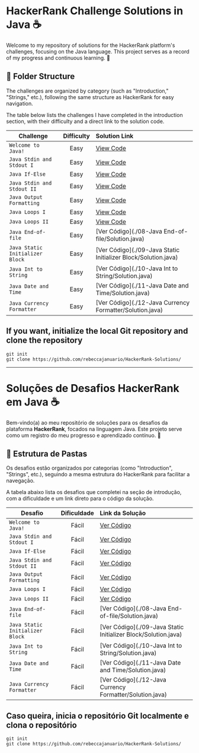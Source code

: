 
# HackerRank Challenge Solutions in Java ☕

Welcome to my repository of solutions for the HackerRank platform's challenges, focusing on the Java language. This project serves as a record of my progress and continuous learning. 🚀

## 📁 Folder Structure

The challenges are organized by category (such as "Introduction," "Strings," etc.), following the same structure as HackerRank for easy navigation.

The table below lists the challenges I have completed in the introduction section, with their difficulty and a direct link to the solution code.


| Challenge                      | Difficulty | Solution Link                                                              |
| ---------------------------- | :---------: | :--------------------------------------------------------------------------- |
| `Welcome to Java!`           |    Easy    | [View Code](./01-Welcome-to-Java/Solution.java)                             |
| `Java Stdin and Stdout I`    |    Easy    | [View Code](./02-Java-Stdin-and-Stdout-I/Solution.java)                      |
| `Java If-Else`               |    Easy    | [View Code](./03-Java-If-Else/Solution.java)                                 |
| `Java Stdin and Stdout II`   |    Easy    | [View Code](./04-Java-Stdin-and-Stdout-II/Solution.java)                     |
| `Java Output Formatting`     |    Easy    | [View Code](./05-Java-Output-Formatting/Solution.java)                       |
| `Java Loops I`               |    Easy    | [View Code](./06-Java-Loops-I/Solution.java)                                 |
| `Java Loops II`              |    Easy    | [View Code](./07-Java-Loops-II/Solution.java)                                 |
| `Java End-of-file`              |    Easy    | [Ver Código](./08-Java End-of-file/Solution.java)                                 |
| `Java Static Initializer Block` |    Easy    | [Ver Código](./09-Java Static Initializer Block/Solution.java)                                 |
| `Java Int to String`            |    Easy    | [Ver Código](./10-Java Int to String/Solution.java)                                 |
| `Java Date and Time`           |    Easy    | [Ver Código](./11-Java Date and Time/Solution.java)                                 |
| `Java Currency Formatter`       |    Easy    | [Ver Código](./12-Java Currency Formatter/Solution.java)                                 |

## If you want, initialize the local Git repository and clone the repository
```
git init
git clone https://github.com/rebeccajanuario/HackerRank-Solutions/
```

_________________________________________________________________________________________________________________________________________________________________________________________

# Soluções de Desafios HackerRank em Java ☕ 

Bem-vindo(a) ao meu repositório de soluções para os desafios da plataforma **HackerRank**, focados na linguagem Java. Este projeto serve como um registro do meu progresso e aprendizado contínuo. 🚀

## 📁 Estrutura de Pastas

Os desafios estão organizados por categorias (como "Introduction", "Strings", etc.), seguindo a mesma estrutura do HackerRank para facilitar a navegação.


A tabela abaixo lista os desafios que completei na seção de introdução, com a dificuldade e um link direto para o código da solução.

| Desafio                      | Dificuldade | Link da Solução                                                              |
| ---------------------------- | :---------: | :--------------------------------------------------------------------------- |
| `Welcome to Java!`           |    Fácil    | [Ver Código](./01-Welcome-to-Java/Solution.java)                             |
| `Java Stdin and Stdout I`    |    Fácil    | [Ver Código](./02-Java-Stdin-and-Stdout-I/Solution.java)                      |
| `Java If-Else`               |    Fácil    | [Ver Código](./03-Java-If-Else/Solution.java)                                 |
| `Java Stdin and Stdout II`   |    Fácil    | [Ver Código](./04-Java-Stdin-and-Stdout-II/Solution.java)                     |
| `Java Output Formatting`     |    Fácil    | [Ver Código](./05-Java-Output-Formatting/Solution.java)                       |
| `Java Loops I`               |    Fácil    | [Ver Código](./06-Java-Loops-I/Solution.java)                                 |
| `Java Loops II`              |    Fácil    | [Ver Código](./07-Java-Loops-II/Solution.java)                                 |
| `Java End-of-file`              |    Fácil    | [Ver Código](./08-Java End-of-file/Solution.java)                                 |
| `Java Static Initializer Block` |    Fácil    | [Ver Código](./09-Java Static Initializer Block/Solution.java)                                 |
| `Java Int to String`            |    Fácil    | [Ver Código](./10-Java Int to String/Solution.java)                                 |
| `Java Date and Time`           |    Fácil    | [Ver Código](./11-Java Date and Time/Solution.java)                                 |
| `Java Currency Formatter`       |    Fácil    | [Ver Código](./12-Java Currency Formatter/Solution.java)                                 |




## Caso queira, inicia o repositório Git localmente e clona o repositório 
```
git init
git clone https://github.com/rebeccajanuario/HackerRank-Solutions/
```



